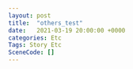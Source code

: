 ```yaml
---
layout: post
title:  "others_test"
date:   2021-03-19 20:00:00 +0000
categories: Etc
Tags: Story Etc
SceneCode: []
---
```

